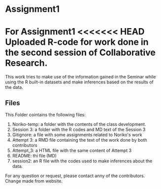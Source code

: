 # Assignment1

For Assignment1
<<<<<<< HEAD
Uploaded R-code for work done in the second session of Collaborative Research.
=======
This work tries to make use of the information gained in the Seminar while using the R built-in datasets and make inferences based on the results of the data.
## Files 
This Folder cointains the following files:
1. Noriko-temp: a folder with the contents of the class development.
2. Session 3: a folder with the R codes and MD text of the Session 3
3. Gitignore: a file with some assignments related to Noriko's work
4. Attempt 3: a RMD file containing the text of the work done by both contributors
5. Attempt_3: a HTML file with the same content of Attempt 3
6. README: thi file (MD)
7. session2: an R file with the codes used to make inferences about the data.

For any question or request, please contact anny of the contributors.
Change made from website.
